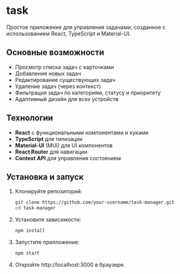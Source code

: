 # task
Простое приложение для управления задачами, созданное с использованием React, TypeScript и Material-UI.

## Основные возможности

- Просмотр списка задач с карточками
- Добавление новых задач
- Редактирование существующих задач
- Удаление задач (через контекст)
- Фильтрация задач по категориям, статусу и приоритету
- Адаптивный дизайн для всех устройств

## Технологии

- **React** с функциональными компонентами и хуками
- **TypeScript** для типизации
- **Material-UI** (MUI) для UI компонентов
- **React Router** для навигации
- **Context API** для управления состоянием

## Установка и запуск

1. Клонируйте репозиторий:
   ```bash
   git clone https://github.com/your-username/task-manager.git
   cd task-manager
2. Установите зависимости:
   ```bash
   npm install
3. Запустите прилложение:
   ```bash
   npm start
4. Откройте http://localhost:3000 в браузере.
